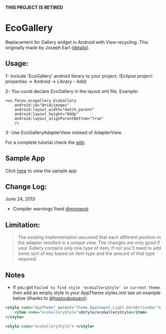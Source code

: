 
**THIS PROJECT IS RETIRED** 


EcoGallery
==========

Replacement for Gallery widget in Android with View recycling. This originally made by Joseph Earl ([details](http://stackoverflow.com/a/5882944)). 

## Usage: 

1- Include 'EcoGallery' android library to your project. (Eclipse project: properties -> Android -> Library - Add)

2-  You could declare EcoGallery in the layout xml file, Example:  

    <us.feras.ecogallery.EcoGallery
        android:id="@+id/images"
        android:layout_width="match_parent"
        android:layout_height="60dp" 
        android:layout_alignParentBottom="true" 
        /> 
        
3- Use EcoGalleryAdapterView instead of AdapterView. 

For a complete tutorial check the [wiki](https://github.com/falnatsheh/EcoGallery/wiki/EcoGallery-Sample-Code). 

## Sample App
Click [here](https://github.com/falnatsheh/EcoGallery/tree/master/EcoGallerySample) to view the sample app

## Change Log: 
June 24, 2013 
- Compiler warnings fixed [@mnowrot](https://github.com/mnowrot)

## Limitation: 

>The existing implementation assumed that each different position in the adapter resulted in a unique view. The changes are only good if your Gallery contains only one type of item, if not you'll need to add some sort of key based on item type and the amount of that type required.

## Notes

- If you got `Failed to find style 'ecoGalleryStyle' in current theme` then add an empty style in your AppTheme styles.xml see an example below (thanks to @[hastoukopsaro](https://github.com/hastoukopsaro)): 

```xml
<style name="AppTheme" parent="Theme.AppCompat.Light.DarkActionBar">
    <item name="ecoGalleryStyle">@style/ecoGalleryStyle</item>
</style>

<style name="ecoGalleryStyle"> </style>
```

